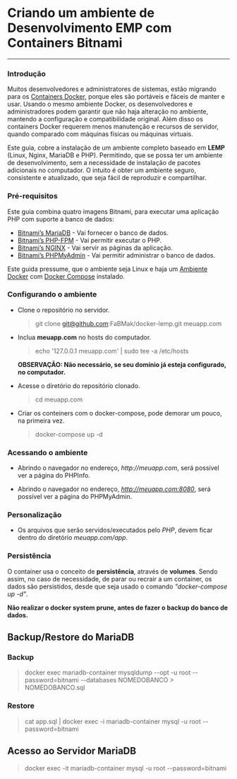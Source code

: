 # Criando um ambiente de Desenvolvimento EMP com Containers Bitnami

---

### Introdução

Muitos desenvolvedores e administratores de sistemas, estão migrando para os [Containers Docker](https://www.docker.com/what-docker), porque eles são portáveis e fáceis de manter e usar. Usando o mesmo ambiente Docker, os desenvolvedores e administradores podem garantir que não haja alteração no ambiente, mantendo a configuração e compatibilidade original. Além disso os containers Docker requerem menos manutenção e recursos de servidor, quando comparado com máquinas físicas ou máquinas virtuais.

Este guia, cobre a instalação de um ambiente completo baseado em **LEMP** (Linux, Nginx, MariaDB e PHP). Permitindo, que se possa ter um ambiente de desenvolvimento, sem a necessidade de instalação de pacotes adicionais no computador. O intuito é obter um ambiente seguro, consistente e atualizado, que seja fácil de reproduzir e compartilhar.

### Pré-requisitos

Este guia combina quatro imagens Bitnami, para executar uma aplicação PHP com suporte a banco de dados:

- [Bitnami’s MariaDB](https://github.com/bitnami/bitnami-docker-mariadb) - Vai fornecer o banco de dados.
- [Bitnami’s PHP-FPM](https://github.com/bitnami/bitnami-docker-php-fpm) - Vai permitir executar o PHP.
- [Bitnami’s NGINX](https://github.com/bitnami/bitnami-docker-nginx) - Vai servir as páginas da aplicação.
- [Bitnami’s PHPMyAdmin](https://hub.docker.com/r/bitnami/phpmyadmin) - Vai permitir administrar o banco de dados.

Este guida pressume, que o ambiente seja Linux e haja um [Ambiente Docker](https://www.docker.com/) com [Docker Compose](https://docs.docker.com/compose/) instalado.

### Configurando o ambiente

- Clone o repositório no servidor.

  > git clone git@github.com:FaBMak/docker-lemp.git meuapp.com

- Inclua **meuapp.com** no hosts do computador.

  > echo '127.0.0.1 meuapp.com' | sudo tee -a /etc/hosts

  **OBSERVAÇÃO: Não necessário, se seu domínio já esteja configurado, no computador.**

- Acesse o diretório do repositório clonado.

  > cd meuapp.com

- Criar os conteiners com o docker-compose, pode demorar um pouco, na primeira vez.

  > docker-compose up -d

### Acessando o ambiente

- Abrindo o navegador no endereço, _http://meuapp.com_, será possível ver a página do PHPInfo.

- Abrindo o navegador no endereço, _http://meuapp.com:8080_, será possível ver a página do PHPMyAdmin.

### Personalização

- Os arquivos que serão servidos/executados pelo _PHP_, devem ficar dentro do diretório _meuapp.com/app_.

### Persistência

O container usa o conceito de **persistência**, através de **volumes**. Sendo assim, no caso de necessidade, de parar ou recrair a um container, os dados são persistidos, desde que seja usado o comando _"docker-compose up -d"_.

**Não realizar o docker system prune, antes de fazer o backup do banco de dados.**

## Backup/Restore do MariaDB

### Backup

> docker exec mariadb-container mysqldump --opt -u root --password=bitnami --databases NOMEDOBANCO > NOMEDOBANCO.sql

### Restore

> cat app.sql | docker exec -i mariadb-container mysql -u root --password=bitnami

## Acesso ao Servidor MariaDB

> docker exec -it mariadb-container mysql -u root --password=bitnami
